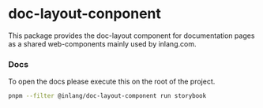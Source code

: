 # doc-layout-conponent

This package provides the doc-layout component for documentation pages as a shared web-components mainly used by inlang.com.

### Docs
To open the docs please execute this on the root of the project.
```bash
pnpm --filter @inlang/doc-layout-component run storybook
```
